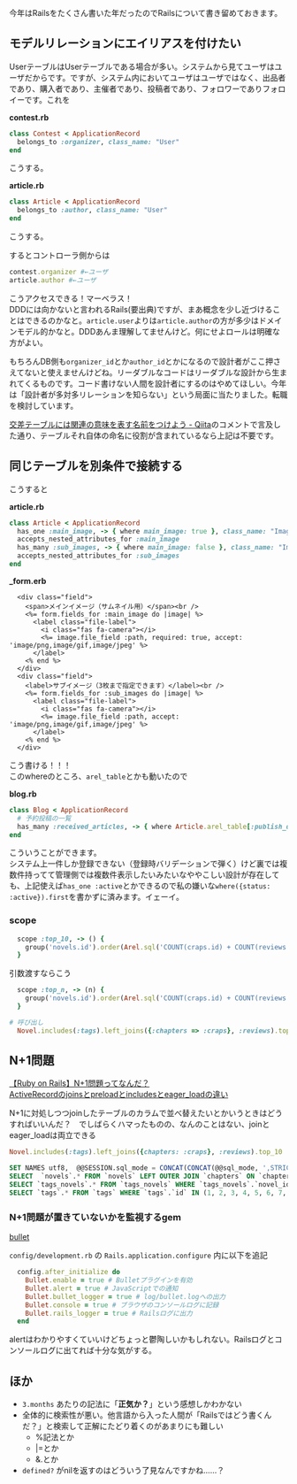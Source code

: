 今年はRailsをたくさん書いた年だったのでRailsについて書き留めておきます。  
  
## モデルリレーションにエイリアスを付けたい  
  
UserテーブルはUserテーブルである場合が多い。システムから見てユーザはユーザだからです。ですが、システム内においてユーザはユーザではなく、出品者であり、購入者であり、主催者であり、投稿者であり、フォロワーでありフォロイーです。これを  
  
**contest.rb**  
```rb:contest.rb
class Contest < ApplicationRecord
  belongs_to :organizer, class_name: "User"
end
```  
  
こうする。  
  
**article.rb**  
```rb:article.rb
class Article < ApplicationRecord
  belongs_to :author, class_name: "User"
end
```  
  
こうする。  
  
するとコントローラ側からは  
  
```rb
contest.organizer #←ユーザ
article.author #←ユーザ
```  
  
こうアクセスできる！マーベラス！  
DDDには向かないと言われるRails(要出典)ですが、まあ概念を少し近づけることはできるのかなと。`article.user`よりは`article.author`の方が多少はドメインモデル的かなと。DDDあんま理解してませんけど。何にせよロールは明確な方がよい。  
  
もちろんDB側も`organizer_id`とか`author_id`とかになるので設計者がここ押さえてないと使えませんけどね。リーダブルなコードはリーダブルな設計から生まれてくるものです。コード書けない人間を設計者にするのはやめてほしい。今年は「設計者が多対多リレーションを知らない」という局面に当たりました。転職を検討しています。  
  
[交差テーブルには関連の意味を表す名前をつけよう - Qiita](https://qiita.com/tkawa/items/dc3e313021f32fd91ca6)のコメントで言及した通り、テーブルそれ自体の命名に役割が含まれているなら上記は不要です。  
  
## 同じテーブルを別条件で接続する  
  
こうすると  
  
**article.rb**  
```rb:article.rb
class Article < ApplicationRecord
  has_one :main_image, -> { where main_image: true }, class_name: "Image"
  accepts_nested_attributes_for :main_image
  has_many :sub_images, -> { where main_image: false }, class_name: "Image"
  accepts_nested_attributes_for :sub_images
end
```  
  
**_form.erb**  
```html:_form.erb
  <div class="field">
    <span>メインイメージ（サムネイル用）</span><br />
    <%= form.fields_for :main_image do |image| %>
      <label class="file-label">
        <i class="fas fa-camera"></i>
        <%= image.file_field :path, required: true, accept: 'image/png,image/gif,image/jpeg' %>
      </label>
    <% end %>
  </div>
  <div class="field">
    <label>サブイメージ（3枚まで指定できます）</label><br />
    <%= form.fields_for :sub_images do |image| %>
      <label class="file-label">
        <i class="fas fa-camera"></i>
        <%= image.file_field :path, accept: 'image/png,image/gif,image/jpeg' %>
      </label>
    <% end %>
  </div>
```  
  
こう書ける！！！  
このwhereのところ、`arel_table`とかも動いたので  
  
**blog.rb**  
```rb:blog.rb
class Blog < ApplicationRecord
  # 予約投稿の一覧
  has_many :received_articles, -> { where Article.arel_table[:publish_date].gt(Time.zone.now) }, class_name: "Article"
end
```  
  
こういうことができます。  
システム上一件しか登録できない（登録時バリデーションで弾く）けど裏では複数件持ってて管理側では複数件表示したいみたいなややこしい設計が存在しても、上記使えば`has_one :active`とかできるので私の嫌いな`where({status: :active}).first`を書かずに済みます。イェーイ。  
  
### scope  
  
```rb
  scope :top_10, -> () {
    group('novels.id').order(Arel.sql('COUNT(craps.id) + COUNT(reviews.rate) * 10')).limit(10)
  }
```  
  
引数渡すならこう  
  
```rb
  scope :top_n, -> (n) {
    group('novels.id').order(Arel.sql('COUNT(craps.id) + COUNT(reviews.rate) * 10')).limit(n)
  }

# 呼び出し
  Novel.includes(:tags).left_joins({:chapters => :craps}, :reviews).top_n(10)
```  
  
## N+1問題  
[【Ruby on Rails】N+1問題ってなんだ？](https://qiita.com/massaaaaan/items/4eb770f20e636f7a1361)  
[ActiveRecordのjoinsとpreloadとincludesとeager_loadの違い](https://qiita.com/k0kubun/items/80c5a5494f53bb88dc58)  
  
N+1に対処しつつjoinしたテーブルのカラムで並べ替えたいとかいうときはどうすればいいんだ？　でしばらくハマったものの、なんのことはない、joinとeager_loadは両立できる  
  
```ruby
Novel.includes(:tags).left_joins({chapters: :craps}, :reviews).top_10
```  
  
```sql
SET NAMES utf8,  @@SESSION.sql_mode = CONCAT(CONCAT(@@sql_mode, ',STRICT_ALL_TABLES'), ',NO_AUTO_VALUE_ON_ZERO'),  @@SESSION.sql_auto_is_null = 0, @@SESSION.wait_timeout = 2147483
SELECT  `novels`.* FROM `novels` LEFT OUTER JOIN `chapters` ON `chapters`.`novel_id` = `novels`.`id` LEFT OUTER JOIN `craps` ON `craps`.`chapter_id` = `chapters`.`id` LEFT OUTER JOIN `reviews` ON `reviews`.`novel_id` = `novels`.`id` GROUP BY novels.id ORDER BY COUNT(craps.id) + COUNT(reviews.rate) * 10 LIMIT 10
SELECT `tags_novels`.* FROM `tags_novels` WHERE `tags_novels`.`novel_id` IN (1, 2, 3, 4)
SELECT `tags`.* FROM `tags` WHERE `tags`.`id` IN (1, 2, 3, 4, 5, 6, 7, 8, 9, 10)
```  
  
### N+1問題が置きていないかを監視するgem  
[bullet](https://github.com/flyerhzm/bullet)  
  
`config/development.rb` の `Rails.application.configure` 内に以下を追記  
  
```ruby
  config.after_initialize do
    Bullet.enable = true # Bulletプラグインを有効
    Bullet.alert = true # JavaScriptでの通知
    Bullet.bullet_logger = true # log/bullet.logへの出力
    Bullet.console = true # ブラウザのコンソールログに記録
    Bullet.rails_logger = true # Railsログに出力
  end
```  
  
alertはわかりやすくていいけどちょっと鬱陶しいかもしれない。Railsログとコンソールログに出てれば十分な気がする。  
  
## ほか  
  
 - `3.months` あたりの記法に「**正気か？**」という感想しかわかない  
 - 全体的に検索性が悪い。他言語から入った人間が「Railsではどう書くんだ？」と検索して正解にたどり着くのがあまりにも難しい  
    - %記法とか  
    - |=とか  
    - &.とか  
 - `defined?` がnilを返すのはどういう了見なんですかね……？  

